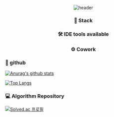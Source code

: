<div align="center"> 
  
![header](https://capsule-render.vercel.app/api?type=waving&color=gradient&text=%20WooHyeoung%20%20&height=300&fontSize=80)
  
### 🔨 Stack
<p>

</p>

### 🛠 IDE tools available
<p>

</p>
  
### ⚙️ Cowork
<p>

</p>  

</div>

### 🌱 github
[![Anurag's github stats](https://github-readme-stats.vercel.app/api?username=woohyeoung&theme=react)](https://github.com/anuraghazra/github-readme-stats)

[![Top Langs](https://github-readme-stats.vercel.app/api/top-langs/?username=woohyeoung&theme=dark&show_icons=true&title_color=DADADA&icon_color=DADADA&layout=compact)](https://github.com/anuraghazra/github-readme-stats)

### 💻 Algorithm Repository 
[![Solved.ac 프로필](http://mazassumnida.wtf/api/v2/generate_badge?boj=xxxz1108)](https://solved.ac/xxxz1108) <br/>


<!--
**woohyeoung/woohyeoung** is a ✨ _special_ ✨ repository because its `README.md` (this file) appears on your GitHub profile.

Here are some ideas to get you started:

- 🔭 I’m currently working on ...
- 🌱 I’m currently learning ...
- 👯 I’m looking to collaborate on ...
- 🤔 I’m looking for help with ...
- 💬 Ask me about ...
- 📫 How to reach me: ...
- 😄 Pronouns: ...
- ⚡ Fun fact: ...
-->
